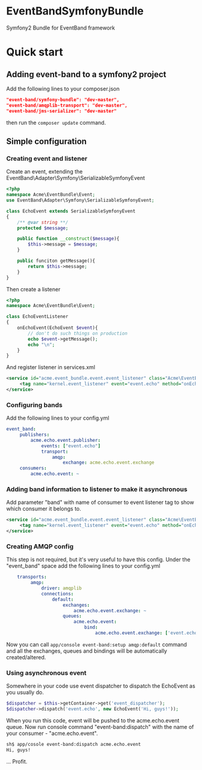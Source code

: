EventBandSymfonyBundle
======================

Symfony2 Bundle for EventBand framework

# Quick start
## Adding event-band to a symfony2 project
Add the following lines to your composer.json
```json
"event-band/symfony-bundle": "dev-master",
"event-band/amqplib-transport": "dev-master",
"event-band/jms-serializer": "dev-master"
```

then run the `composer update` command.

## Simple configuration
### Creating event and listener
Create an event, extending the EventBand\Adapter\Symfony\SerializableSymfonyEvent
```php
<?php
namespace Acme\EventBundle\Event;
use EventBand\Adapter\Symfony\SerializableSymfonyEvent;

class EchoEvent extends SerializableSymfonyEvent
{
    /** @var string **/
    protected $message;

    public function __construct($message){
        $this->message = $message;
    }

    public funciton getMessage(){
        return $this->message;
    }
}
```
Then create a listener
```php
<?php
namespace Acme\EventBundle\Event;

class EchoEventListener
{
    onEchoEvent(EchoEvent $event){
        // don't do such things on production
        echo $event->getMessage();
        echo "\n";
    }
}
```
And register listener in services.xml
```xml
<service id="acme.event_bundle.event.event_listener" class="Acme\EventBundle\Event">
     <tag name="kernel.event_listener" event="event.echo" method="onEchoEvent"/>
</service>
```
### Configuring bands
Add the following lines to your config.yml
```yml
event_band:
     publishers:
         acme.echo.event.publisher:
             events: ["event.echo"]
             transport:
                 amqp:
                     exchange: acme.echo.event.exchange
     consumers:
         acme.echo.event: ~
```
### Adding band information to listener to make it asynchronous
Add parameter "band" with name of consumer to event listener tag to show which consumer it belongs to.
```xml
<service id="acme.event_bundle.event.event_listener" class="Acme\EventBundle\Event">
     <tag name="kernel.event_listener" event="event.echo" method="onEchoEvent" band="acme.echo.event"/>
</service>
```
### Creating AMQP config
This step is not required, but it's very useful to have this config.
Under the "event_band" space add the following lines to your config.yml
```yml
    transports:
         amqp:
             driver: amqplib
             connections:
                 default:
                     exchanges:
                         acme.echo.event.exchange: ~
                     queues:
                         acme.echo.event:
                             bind:
                                 acme.echo.event.exchange: ['event.echo']
```
Now you can call `app/console event-band:setup amqp:default` command and all the exchanges, queues and bindings will be
automatically created/altered.
### Using asynchronous event
Somewhere in your code use event dispatcher to dispatch the EchoEvent as you usually do.
```php
$dispatcher = $this->getContainer->get('event_dispatcher');
$dispatcher->dispatch('event.echo', new EchoEvent('Hi, guys!'));
```
When you run this code, event will be pushed to the acme.echo.event queue.
Now run console command "event-band:dispatch" with the name of your consumer - "acme.echo.event".
```bash
sh$ app/cosole event-band:dispatch acme.echo.event
Hi, guys!
```
...
Profit.